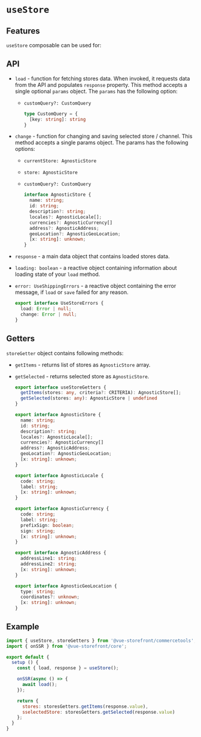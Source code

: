 # `useStore` 

## Features

`useStore` composable can be used for:

## API

- `load` - function for fetching stores data. When invoked, it requests data from the API and populates `response` property. This method accepts a single optional `params` object. The `params` has the following option:

    - `customQuery?: CustomQuery`

      ```ts
      type CustomQuery = {
        [key: string]: string
      }
      ```

- `change` - function for changing and saving selected store / channel. This method accepts a single params object. The params has the following options:

    - `currentStore: AgnosticStore`

    - `store: AgnosticStore`

    - `customQuery?: CustomQuery`

      ```ts
      interface AgnosticStore {
        name: string;
        id: string;
        description?: string;
        locales?: AgnosticLocale[];
        currencies?: AgnosticCurrency[]
        address?: AgnosticAddress;
        geoLocation?: AgnosticGeoLocation;
        [x: string]: unknown;
      }
      ```

- `response` - a main data object that contains loaded stores data.

- `loading: boolean` - a reactive object containing information about loading state of your `load` method.

- `error: UseShippingErrors` - a reactive object containing the error message, if `load` or `save` failed for any reason.

  ```ts
  export interface UseStoreErrors {
    load: Error | null;
    change: Error | null;
  }
  ```

## Getters

`storeGetter` object contains following methods:

- `getItems` - returns list of stores as `AgnosticStore` array.

- `getSelected` - returns selected store as `AgnosticStore`.

  ```typescript
  export interface useStoreGetters {
    getItems(stores: any, criteria?: CRITERIA): AgnosticStore[];
    getSelected(stores: any): AgnosticStore | undefined
  }
  
  export interface AgnosticStore {
    name: string;
    id: string;
    description?: string;
    locales?: AgnosticLocale[];
    currencies?: AgnosticCurrency[]
    address?: AgnosticAddress;
    geoLocation?: AgnosticGeoLocation;
    [x: string]: unknown;
  }

  export interface AgnosticLocale {
    code: string;
    label: string;
    [x: string]: unknown;
  }

  export interface AgnosticCurrency {
    code: string;
    label: string;
    prefixSign: boolean;
    sign: string;
    [x: string]: unknown;
  }

  export interface AgnosticAddress {
    addressLine1: string;
    addressLine2: string;
    [x: string]: unknown;
  }

  export interface AgnosticGeoLocation {
    type: string;
    coordinates?: unknown;
    [x: string]: unknown;
  }
  ```

## Example

```js
import { useStore, storeGetters } from '@vue-storefront/commercetools';
import { onSSR } from '@vue-storefront/core';

export default {
  setup () {
    const { load, response } = useStore();

    onSSR(async () => {
      await load();
    });

    return {
      stores: storesGetters.getItems(response.value),
      sselectedStore: storesGetters.getSelected(response.value)
    };
  }
}
```
